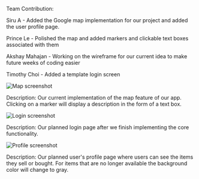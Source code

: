 Team Contribution:

Siru A - Added the Google map implementation for our project and added the user profile page.

Prince Le - Polished the map and added markers and clickable text boxes associated with them

Akshay Mahajan - Working on the wireframe for our current idea to make future weeks of coding easier

Timothy Choi - Added a template login screen 

![Map screenshot](https://github.com/princevietle/COGS121/blob/master/screenshots/m5map.png)

Description: Our current implementation of the map feature of our app.  Clicking on a marker will display a description in the form of a text box.

![Login screenshot](https://github.com/princevietle/COGS121/blob/master/screenshots/m5login.png)

Description: Our planned login page after we finish implementing the core functionality.

![Profile screenshot](https://github.com/princevietle/COGS121/blob/master/screenshots/m5profile.png)

Description: Our planned user's profile page where users can see the items they sell or bought. For items that are no longer available the background color will change to gray.
